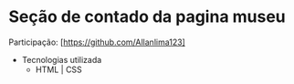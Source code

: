 # Seção de contado da pagina museu
  Participação: [https://github.com/Allanlima123] 
  
- Tecnologias utilizada 
  - HTML | CSS    


